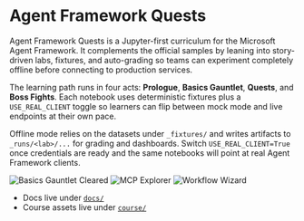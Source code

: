 # Agent Framework Quests

Agent Framework Quests is a Jupyter-first curriculum for the Microsoft Agent Framework. It complements the official samples by leaning into story-driven labs, fixtures, and auto-grading so teams can experiment completely offline before connecting to production services.

The learning path runs in four acts: **Prologue**, **Basics Gauntlet**, **Quests**, and **Boss Fights**. Each notebook uses deterministic fixtures plus a `USE_REAL_CLIENT` toggle so learners can flip between mock mode and live endpoints at their own pace.

Offline mode relies on the datasets under `_fixtures/` and writes artifacts to `_runs/<lab>/...` for grading and dashboards. Switch `USE_REAL_CLIENT=True` once credentials are ready and the same notebooks will point at real Agent Framework clients.

![Basics Gauntlet Cleared](https://img.shields.io/badge/Basics%20Gauntlet-Cleared-3b82f6)
![MCP Explorer](https://img.shields.io/badge/MCP-Explorer-22c55e)
![Workflow Wizard](https://img.shields.io/badge/Workflow-Wizard-f97316)

* Docs live under [`docs/`](docs/index.md)
* Course assets live under [`course/`](course/)
